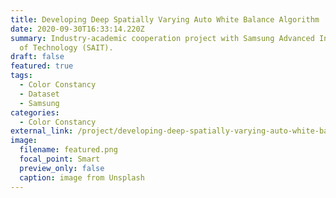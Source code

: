 ```yaml
---
title: Developing Deep Spatially Varying Auto White Balance Algorithm
date: 2020-09-30T16:33:14.220Z
summary: Industry-academic cooperation project with Samsung Advanced Institute
  of Technology (SAIT).
draft: false
featured: true
tags:
  - Color Constancy
  - Dataset
  - Samsung
categories:
  - Color Constancy
external_link: /project/developing-deep-spatially-varying-auto-white-balance-algorithm/
image:
  filename: featured.png
  focal_point: Smart
  preview_only: false
  caption: image from Unsplash
---
```

